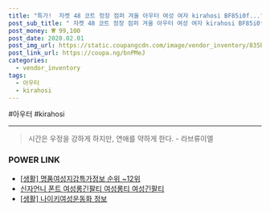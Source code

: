 ```yaml
--- 
title: "특가!  자켓 48 코트 정장 점퍼 겨울 아우터 여성 여자 kirahosi BF85i0f..." 
post_sub_title: " 자켓 48 코트 정장 점퍼 겨울 아우터 여성 여자 kirahosi BF85i0f8 핸드메이드" 
post_money: ₩ 99,100 
post_date: 2020.02.01 
post_img_url: https://static.coupangcdn.com/image/vendor_inventory/835b/afaf5b3274ff5c8e840554a22a841430a8287734e3a58fecea9d2df0f952.jpg 
post_link_url: https://coupa.ng/bnPMeJ 
categories: 
  - vendor_inventory 
tags: 
  - 아우터 
  - kirahosi 
--- 
```

  #아우터 #kirahosi 
<hr> 

> 시간은 우정을 강하게 하지만, 연애를 약하게 한다. - 라브류이엘 


### POWER LINK

* <a href="https://blog.naver.com/sakai111/221772096027" target="_blank"> [생활] 명품여성지갑특가정보 순위 ~12위</a>
* <a href="https://blog.naver.com/fasyy4321/221792122994" target="_blank">신자언니 폰트 여성롱긴팔티 여성롱티 여성긴팔티</a>
* <a href="https://blog.naver.com/fasyy4321/221760283670" target="_blank"> [생활] 나이키여성운동화 정보 </a>
